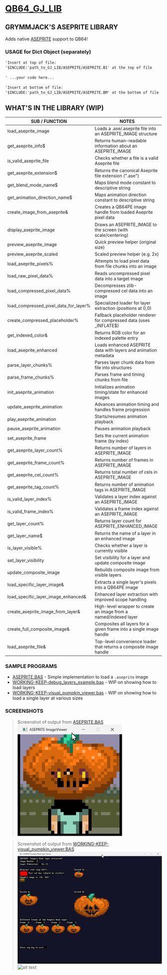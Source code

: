 # [QB64_GJ_LIB](../README.md)
## GRYMMJACK'S ASEPRITE LIBRARY

Adds native [ASEPRITE](https://www.aseprite.org/) support to QB64!

### USAGE for Dict Object (separately)
```basic
'Insert at top of file:
'$INCLUDE:'path_to_GJ_LIB/ASEPRITE/ASEPRITE.BI' at the top of file

' ...your code here...

'Insert at bottom of file: 
'$INCLUDE:'path_to_GJ_LIB/ASEPRITE/ASEPRITE.BM' at the bottom of file
```



## WHAT'S IN THE LIBRARY (WIP)
| SUB / FUNCTION | NOTES |
|----------------|-------|
| load_aseprite_image      | Loads a .ase/.aseprite file into an ASEPRITE_IMAGE structure
| get_aseprite_info$       | Returns human-readable information about an ASEPRITE_IMAGE
| is_valid_aseprite_file   | Checks whether a file is a valid Aseprite file
| get_aseprite_extension$  | Returns the canonical Aseprite file extension (".ase")
| get_blend_mode_name$     | Maps blend mode constant to descriptive string
| get_animation_direction_name$ | Maps animation direction constant to descriptive string
| create_image_from_aseprite&| Creates a QB64PE image handle from loaded Aseprite pixel data
| display_aseprite_image   | Draws an ASEPRITE_IMAGE to the screen (with scale/centering)
| preview_aseprite_image   | Quick preview helper (original size)
| preview_aseprite_scaled  | Scaled preview helper (e.g. 2x)
| load_aseprite_pixels%    | Attempts to load pixel data from file chunks into an image
| load_raw_pixel_data%     | Reads uncompressed pixel data into a target image
| load_compressed_pixel_data% | Decompresses zlib-compressed cel data into an image
| load_compressed_pixel_data_for_layer% | Specialized loader for layer extraction (positions at 0,0)
| create_compressed_placeholder% | Fallback placeholder renderer for compressed data (uses _INFLATE$)
| get_indexed_color&       | Returns RGB color for an indexed palette entry
| load_aseprite_enhanced   | Loads enhanced ASEPRITE data with layers and animation metadata
| parse_layer_chunks%      | Parses layer chunk data from file into structures
| parse_frame_chunks%      | Parses frame and timing chunks from file
| init_aseprite_animation  | Initializes animation timing/state for enhanced images
| update_aseprite_animation| Advances animation timing and handles frame progression
| play_aseprite_animation  | Starts/resumes animation playback
| pause_aseprite_animation | Pauses animation playback
| set_aseprite_frame       | Sets the current animation frame (by index)
| get_aseprite_layer_count%| Returns number of layers in ASEPRITE_IMAGE
| get_aseprite_frame_count%| Returns number of frames in ASEPRITE_IMAGE
| get_aseprite_cel_count%  | Returns total number of cels in ASEPRITE_IMAGE
| get_aseprite_tag_count%  | Returns number of animation tags in ASEPRITE_IMAGE
| is_valid_layer_index%    | Validates a layer index against an ASEPRITE_IMAGE
| is_valid_frame_index%    | Validates a frame index against an ASEPRITE_IMAGE
| get_layer_count%         | Returns layer count for ASEPRITE_ENHANCED_IMAGE
| get_layer_name$          | Returns the name of a layer in an enhanced image
| is_layer_visible%        | Checks whether a layer is currently visible
| set_layer_visibility     | Set visibility for a layer and update composite image
| update_composite_image   | Rebuilds composite image from visible layers
| load_specific_layer_image& | Extracts a single layer's pixels into a QB64PE image
| load_specific_layer_image_enhanced& | Enhanced layer extraction with improved scope handling
| create_aseprite_image_from_layer& | High-level wrapper to create an image from a named/indexed layer
| create_full_composite_image& | Composites all layers for a given frame into a single image handle
| load_aseprite_file&      | Top-level convenience loader that returns a composite image handle

### SAMPLE PROGRAMS
- [ASEPRITE.BAS](ASEPRITE.BAS) - Simple implementation to load a `.aseprite` image
- [WORKING-KEEP-debug_layers_example.bas](WORKING-KEEP-debug_layers_example.bas) - WIP on showing how to load layers
- [WORKING-KEEP-visual_pumpkin_viewer.bas](WORKING-KEEP-visual_pumpkin_viewer.bas) - WIP on showing how to load a single layer at various sizes

### SCREENSHOTS
> Screenshot of output from [ASEPRITE.BAS](ASEPRITE.BAS)
![Example output from [ASEPRITE.BAS](ASEPRITE.BAS)](ASEPRITE.png)

> Screenshot of output from [WORKING-KEEP-visual_pumpkin_viewer.BAS](WORKING-KEEP-visual_pumpkin_viewer.BAS)
![Example output from [WORKING-KEEP-visual_pumpkin_viewer.BAS](WORKING-KEEP-visual_pumpkin_viewer.BAS)](WORKING-KEEP-visual_pumpkin_viewer.png)
![alt text](image.png)